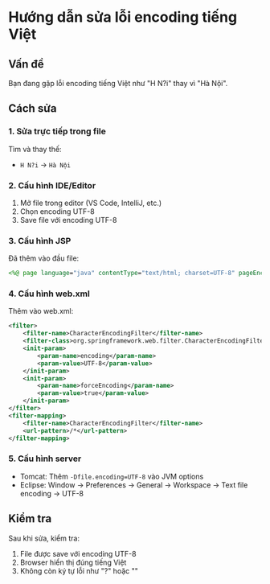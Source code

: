 # Hướng dẫn sửa lỗi encoding tiếng Việt

## Vấn đề
Bạn đang gặp lỗi encoding tiếng Việt như "H N?i" thay vì "Hà Nội".

## Cách sửa

### 1. Sửa trực tiếp trong file
Tìm và thay thế:
- `H N?i` → `Hà Nội`

### 2. Cấu hình IDE/Editor
1. Mở file trong editor (VS Code, IntelliJ, etc.)
2. Chọn encoding UTF-8
3. Save file với encoding UTF-8

### 3. Cấu hình JSP
Đã thêm vào đầu file:
```jsp
<%@ page language="java" contentType="text/html; charset=UTF-8" pageEncoding="UTF-8" %>
```

### 4. Cấu hình web.xml
Thêm vào web.xml:
```xml
<filter>
    <filter-name>CharacterEncodingFilter</filter-name>
    <filter-class>org.springframework.web.filter.CharacterEncodingFilter</filter-class>
    <init-param>
        <param-name>encoding</param-name>
        <param-value>UTF-8</param-value>
    </init-param>
    <init-param>
        <param-name>forceEncoding</param-name>
        <param-value>true</param-value>
    </init-param>
</filter>
<filter-mapping>
    <filter-name>CharacterEncodingFilter</filter-name>
    <url-pattern>/*</url-pattern>
</filter-mapping>
```

### 5. Cấu hình server
- Tomcat: Thêm `-Dfile.encoding=UTF-8` vào JVM options
- Eclipse: Window → Preferences → General → Workspace → Text file encoding → UTF-8

## Kiểm tra
Sau khi sửa, kiểm tra:
1. File được save với encoding UTF-8
2. Browser hiển thị đúng tiếng Việt
3. Không còn ký tự lỗi như "?" hoặc ""
